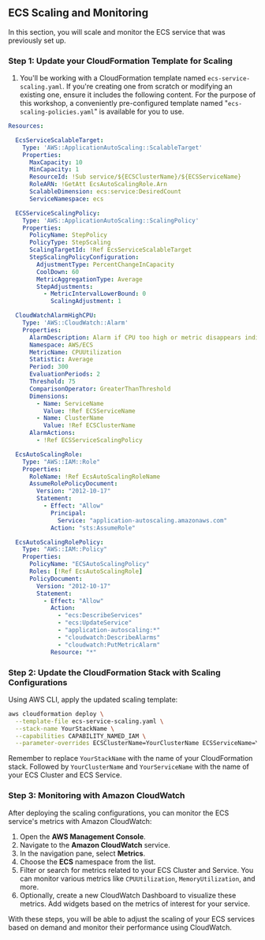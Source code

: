 ## ECS Scaling and Monitoring

In this section, you will scale and monitor the ECS service that was previously set up.

### Step 1: Update your CloudFormation Template for Scaling

1. You'll be working with a CloudFormation template named `ecs-service-scaling.yaml`. If you're creating one from scratch or modifying an existing one, ensure it includes the following content. For the purpose of this workshop, a conveniently pre-configured template named "`ecs-scaling-policies.yaml`" is available for you to use.

```yaml
Resources:

  EcsServiceScalableTarget:
    Type: 'AWS::ApplicationAutoScaling::ScalableTarget'
    Properties:
      MaxCapacity: 10
      MinCapacity: 1
      ResourceId: !Sub service/${ECSClusterName}/${ECSServiceName}
      RoleARN: !GetAtt EcsAutoScalingRole.Arn
      ScalableDimension: ecs:service:DesiredCount
      ServiceNamespace: ecs

  ECSServiceScalingPolicy:
    Type: 'AWS::ApplicationAutoScaling::ScalingPolicy'
    Properties:
      PolicyName: StepPolicy
      PolicyType: StepScaling
      ScalingTargetId: !Ref EcsServiceScalableTarget
      StepScalingPolicyConfiguration:
        AdjustmentType: PercentChangeInCapacity
        CoolDown: 60
        MetricAggregationType: Average
        StepAdjustments:
          - MetricIntervalLowerBound: 0
            ScalingAdjustment: 1

  CloudWatchAlarmHighCPU:
    Type: 'AWS::CloudWatch::Alarm'
    Properties:
      AlarmDescription: Alarm if CPU too high or metric disappears indicating instance is down
      Namespace: AWS/ECS
      MetricName: CPUUtilization
      Statistic: Average
      Period: 300
      EvaluationPeriods: 2
      Threshold: 75
      ComparisonOperator: GreaterThanThreshold
      Dimensions:
        - Name: ServiceName
          Value: !Ref ECSServiceName
        - Name: ClusterName
          Value: !Ref ECSClusterName
      AlarmActions:
        - !Ref ECSServiceScalingPolicy

  EcsAutoScalingRole:
    Type: "AWS::IAM::Role"
    Properties:
      RoleName: !Ref EcsAutoScalingRoleName
      AssumeRolePolicyDocument:
        Version: "2012-10-17"
        Statement:
          - Effect: "Allow"
            Principal:
              Service: "application-autoscaling.amazonaws.com"
            Action: "sts:AssumeRole"

  EcsAutoScalingRolePolicy:
    Type: "AWS::IAM::Policy"
    Properties:
      PolicyName: "ECSAutoScalingPolicy"
      Roles: [!Ref EcsAutoScalingRole]
      PolicyDocument:
        Version: "2012-10-17"
        Statement:
          - Effect: "Allow"
            Action:
              - "ecs:DescribeServices"
              - "ecs:UpdateService"
              - "application-autoscaling:*"
              - "cloudwatch:DescribeAlarms"
              - "cloudwatch:PutMetricAlarm"
            Resource: "*"
```

### Step 2: Update the CloudFormation Stack with Scaling Configurations

Using AWS CLI, apply the updated scaling template:

```bash
aws cloudformation deploy \
  --template-file ecs-service-scaling.yaml \
  --stack-name YourStackName \
  --capabilities CAPABILITY_NAMED_IAM \
  --parameter-overrides ECSClusterName=YourClusterName ECSServiceName=YourServiceName
```

Remember to replace `YourStackName` with the name of your CloudFormation stack. Followed by `YourClusterName` and `YourServiceName` with the name of your ECS Cluster and ECS Service.

### Step 3: Monitoring with Amazon CloudWatch

After deploying the scaling configurations, you can monitor the ECS service's metrics with Amazon CloudWatch:

1. Open the **AWS Management Console**.
2. Navigate to the **Amazon CloudWatch** service.
3. In the navigation pane, select **Metrics**.
4. Choose the **ECS** namespace from the list.
5. Filter or search for metrics related to your ECS Cluster and Service. You can monitor various metrics like `CPUUtilization`, `MemoryUtilization`, and more.
6. Optionally, create a new CloudWatch Dashboard to visualize these metrics. Add widgets based on the metrics of interest for your service.

With these steps, you will be able to adjust the scaling of your ECS services based on demand and monitor their performance using CloudWatch.
